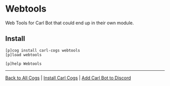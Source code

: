 # Webtools

Web Tools for Carl Bot that could end up in their own module.

## Install

```text
[p]cog install carl-cogs webtools
[p]load webtools

[p]help Webtools
```

---
[Back to All Cogs](../README.md#public-cogs) |
[Install Carl Cogs](../README.md#installing) |
[Add Carl Bot to Discord](https://discord.com/oauth2/authorize?client_id=204384021352808450&scope=bot+applications.commands&permissions=8)